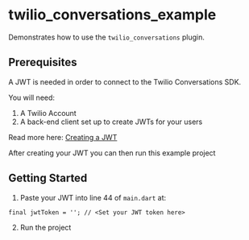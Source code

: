 # twilio_conversations_example

Demonstrates how to use the `twilio_conversations` plugin.

## Prerequisites

A JWT is needed in order to connect to the Twilio Conversations SDK.

You will need:

1. A Twilio Account
2. A back-end client set up to create JWTs for your users

Read more here: [Creating a JWT](https://www.twilio.com/docs/conversations/create-tokens)

After creating your JWT you can then run this example project

## Getting Started

1. Paste your JWT into line 44 of `main.dart` at:

```
final jwtToken = ''; // <Set your JWT token here>
```

2. Run the project
